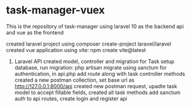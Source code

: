 # task-manager-vuex
This is the repository of task-manager using laravel 10 as the backend api and vue as the frontend

created laravel project using composer create-project laravel/laravel
created vue application using vite: npm create vite@latest

1. Laravel API 
created model, controller and migration for Task
setup database, run migration: php artisan migrate
using sanctum for authentication, in api.php
add route along with task controller methods
created a new postman collection, set base url as http://127.0.0.1:8000/api
created new postman request, upadte task model to accept fillable fields, created all task methods
add sanctum auth to api routes, create login and register api